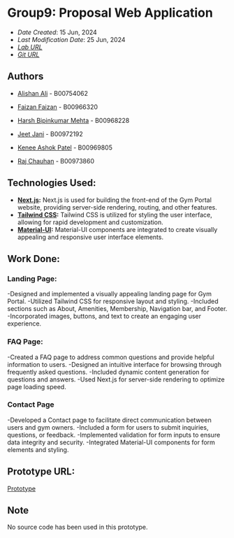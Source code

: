 # Group9: Proposal Web Application

- _Date Created_: 15 Jun, 2024
- _Last Modification Date_: 25 Jun, 2024
- _[Lab URL](https://flexigym-v2.vercel.app/)_
- _[Git URL](https://git.cs.dal.ca/jjani/csci_5709_grp-09)_

## Authors

- [Alishan Ali](mailto:alishan.ali@dal.ca) - B00754062

- [Faizan Faizan](mailto:mh299149@dal.ca) - B00966320

- [Harsh Bipinkumar Mehta](mailto:hr699843@dal.ca) - B00968228

- [Jeet Jani](mailto:jeetjani@dal.ca) - B00972192

- [Kenee Ashok Patel](mailto:kn658720@dal.ca) - B00969805

- [Raj Chauhan](mailto:rj513623@dal.ca) - B00973860

## Technologies Used:

- **[Next.js](https://vercel.com/frameworks/nextjs):** Next.js is used for building the front-end of the Gym Portal website, providing server-side rendering, routing, and other features.
- **[Tailwind CSS](https://tailwindui.com/):** Tailwind CSS is utilized for styling the user interface, allowing for rapid development and customization.
- **[Material-UI](https://mui.com/material-ui/):** Material-UI components are integrated to create visually appealing and responsive user interface elements.

## Work Done:

### Landing Page:

-Designed and implemented a visually appealing landing page for Gym Portal.
-Utilized Tailwind CSS for responsive layout and styling.
-Included sections such as About, Amenities, Membership, Navigation bar, and Footer.
-Incorporated images, buttons, and text to create an engaging user experience.

### FAQ Page:

-Created a FAQ page to address common questions and provide helpful information to users.
-Designed an intuitive interface for browsing through frequently asked questions.
-Included dynamic content generation for questions and answers.
-Used Next.js for server-side rendering to optimize page loading speed.

### Contact Page

-Developed a Contact page to facilitate direct communication between users and gym owners.
-Included a form for users to submit inquiries, questions, or feedback.
-Implemented validation for form inputs to ensure data integrity and security.
-Integrated Material-UI components for form elements and styling.

## Prototype URL:

[Prototype](https://flexigym-v2.vercel.app/)

## Note

No source code has been used in this prototype.

